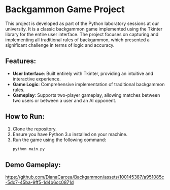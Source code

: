 # Backgammon Game Project
This project is developed as part of the Python laboratory sessions at our university. It is a classic backgammon game implemented using the Tkinter library for the entire user interface. The project focuses on capturing and implementing all traditional rules of backgammon, which presented a significant challenge in terms of logic and accuracy.

## Features: 
- **User Interface**: Built entirely with Tkinter, providing an intuitive and interactive experience.
- **Game Logic**: Comprehensive implementation of traditional backgammon rules.
- **Gameplay**: Supports two-player gameplay, allowing matches between two users or between a user and an AI opponent.


## How to Run:
1. Clone the repository.
2. Ensure you have Python 3.x installed on your machine.
3. Run the game using the following command:
   ```bash
   python main.py

## Demo Gameplay: 
https://github.com/DianaCarcea/Backgammon/assets/100145387/a951085c-5dc7-45ba-9ff5-1d4b6cc0871d
